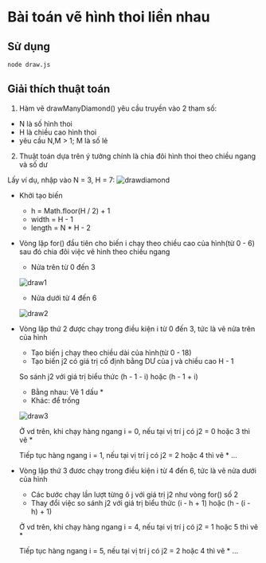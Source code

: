 # Bài toán vẽ hình thoi liền nhau 

## Sử dụng

```
node draw.js
```
## Giải thích thuật toán 
1. Hàm vẽ drawManyDiamond() yêu cầu truyền vào 2 tham số: 
 - N là số hình thoi 
 - H là chiều cao hình thoi 
 - yêu cầu N,M > 1; M là số lẻ
 
2. Thuật toán dựa trên ý tưởng chính là chia đôi hình thoi theo chiều ngang và số dư 

Lấy ví dụ, nhập vào N = 3, H = 7:
![drawdiamond](https://cloud.githubusercontent.com/assets/22218222/25782364/c32814e8-3373-11e7-9a62-aaa870a9ea92.png)


- Khởi tạo biến 
  - h = Math.floor(H / 2) + 1
  - width = H - 1
  - length = N * H - 2

- Vòng lặp for() đầu tiên cho biến i chạy theo chiều cao của hình(từ 0 - 6)
    sau đó chia đôi việc vẽ hình theo chiều ngang 
    - Nửa trên từ 0 đến 3
    
    ![draw1](https://cloud.githubusercontent.com/assets/22218222/25782371/e2dce34a-3373-11e7-9898-ed9fcb78370e.png)

    - Nửa dưới từ 4 đến 6
    
    ![draw2](https://cloud.githubusercontent.com/assets/22218222/25782369/d689e070-3373-11e7-8e76-7b39e850a9a3.png)
- Vòng lặp thứ 2 được chạy trong điều kiện i từ 0 đến 3, tức là vẽ nửa trên của hình
    - Tạo biến j chạy theo chiều dài của hình(từ 0 - 18)
    - Tạo biến j2 có giá trị cố định bằng DƯ của j và chiều cao H - 1
    
    So sánh j2 với giá trị biểu thức (h - 1 - i) hoặc (h - 1 + i)
    - Bằng nhau: Vẽ 1 dấu *
    - Khác: để trống 
    
    ![draw3](https://cloud.githubusercontent.com/assets/22218222/25782378/1421385c-3374-11e7-82e2-dfdb1af64954.png)

    
    Ở vd trên, khi chạy hàng ngang i = 0, nếu tại vị trí j có j2 = 0 hoặc 3 thì vẽ *
    
    Tiếp tục hàng ngang i = 1, nếu tại vị trí j có j2 = 2 hoặc 4 thì vẽ * ...
    
- Vòng lặp thứ 3 đươc chạy trong điều kiện i từ 4 đến 6, tức là vẽ nửa dưới của hình
    - Các bước chạy lần lượt từng ô j với giá trị j2 như vòng for() số 2
    - Thay đổi việc so sánh j2 với giá trị biểu thức (i - h + 1) hoặc (h - (i - h) + 1)
    
    Ở vd trên, khi chạy hàng ngang i = 4, nếu tại vị trí j có j2 = 1 hoặc 5 thì vẽ * 
    
    Tiếp tục hàng ngang i = 5, nếu tại vị trí j có j2 = 2 hoặc 4 thì vẽ * ...
    
    




